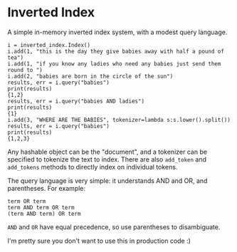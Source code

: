 Inverted Index
==============

A simple in-memory inverted index system, with a modest query language.


    i = inverted_index.Index()
    i.add(1, "this is the day they give babies away with half a pound of tea")
    i.add(1, "if you know any ladies who need any babies just send them round to ")
    i.add(2, "babies are born in the circle of the sun")
    results, err = i.query("babies")
    print(results)
    {1,2}
    results, err = i.query("babies AND ladies")
    print(results)
    {1}
    i.add(3, "WHERE ARE THE BABIES", tokenizer=lambda s:s.lower().split())
    results, err = i.query("babies")
    print(results)
    {1,2,3}
    
Any hashable object can be the "document", and a tokenizer can be specified to tokenize the
text to index. There are also `add_token` and `add_tokens` methods to directly index on individual
tokens.

The query language is very simple: it understands AND and OR, and parentheses. For example:

    term OR term
    term AND term OR term
    (term AND term) OR term
    
`AND` and `OR` have equal precedence, so use parentheses to disambiguate. 

I'm pretty sure you don't want to use this in production code :) 
